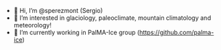 - 👋 Hi, I’m @sperezmont (Sergio)
- 👀 I’m interested in glaciology, paleoclimate, mountain climatology and meteorology!
- 🌱 I’m currently working in PalMA-Ice group (https://github.com/palma-ice)
<!---
- 💞️ I’m looking to collaborate on ... 
- 📫 How to reach me ...
--->
<!---
sperezmont/sperezmont is a ✨ special ✨ repository because its `README.md` (this file) appears on your GitHub profile.
You can click the Preview link to take a look at your changes.
--->

